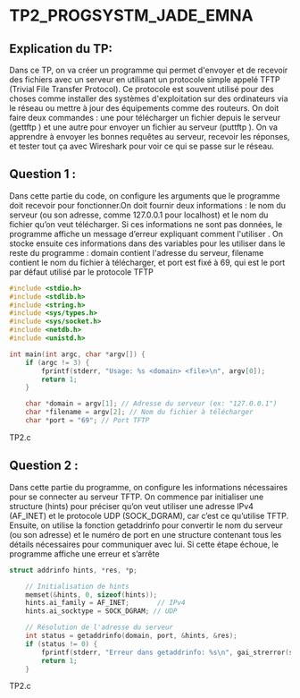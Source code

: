 # TP2_PROGSYSTM_JADE_EMNA

## Explication du TP: 
Dans ce TP, on va créer un programme qui permet d'envoyer et de recevoir des fichiers avec un serveur en utilisant un protocole simple appelé TFTP (Trivial File Transfer Protocol). Ce protocole est souvent utilisé pour des choses comme installer des systèmes d'exploitation sur des ordinateurs via le réseau ou mettre à jour des équipements comme des routeurs. On doit faire deux commandes : une pour télécharger un fichier depuis le serveur (gettftp <host> <file>) et une autre pour envoyer un fichier au serveur (puttftp <host> <file>). On va apprendre à envoyer les bonnes requêtes au serveur, recevoir les réponses, et tester tout ça avec Wireshark pour voir ce qui se passe sur le réseau. 

## Question 1 : 

Dans cette partie du code, on configure les arguments que le programme doit recevoir pour fonctionner.On doit fournir deux informations : le nom du serveur (ou son adresse, comme 127.0.0.1 pour localhost) et le nom du fichier qu’on veut télécharger. Si ces informations ne sont pas données, le programme affiche un message d’erreur expliquant comment l'utiliser . On stocke ensuite ces informations dans des variables pour les utiliser dans le reste du programme : domain contient l'adresse du serveur, filename contient le nom du fichier à télécharger, et port est fixé à 69, qui est le port par défaut utilisé par le protocole TFTP

```c title="TP2.c"
#include <stdio.h>
#include <stdlib.h>
#include <string.h>
#include <sys/types.h>
#include <sys/socket.h>
#include <netdb.h>
#include <unistd.h>

int main(int argc, char *argv[]) {
    if (argc != 3) {
        fprintf(stderr, "Usage: %s <domain> <file>\n", argv[0]);
        return 1;
    }

    char *domain = argv[1]; // Adresse du serveur (ex: "127.0.0.1")
    char *filename = argv[2]; // Nom du fichier à télécharger
    char *port = "69"; // Port TFTP
```
TP2.c

## Question 2 : 

Dans cette partie du programme, on configure les informations nécessaires pour se connecter au serveur TFTP. On commence par initialiser une structure (hints) pour préciser qu’on veut utiliser une adresse IPv4 (AF_INET) et le protocole UDP (SOCK_DGRAM), car c’est ce qu’utilise TFTP. Ensuite, on utilise la fonction getaddrinfo pour convertir le nom du serveur (ou son adresse) et le numéro de port en une structure contenant tous les détails nécessaires pour communiquer avec lui. Si cette étape échoue, le programme affiche une erreur et s’arrête

```c title="TP2.c"
struct addrinfo hints, *res, *p;

    // Initialisation de hints
    memset(&hints, 0, sizeof(hints));
    hints.ai_family = AF_INET;       // IPv4
    hints.ai_socktype = SOCK_DGRAM; // UDP

    // Résolution de l'adresse du serveur
    int status = getaddrinfo(domain, port, &hints, &res);
    if (status != 0) {
        fprintf(stderr, "Erreur dans getaddrinfo: %s\n", gai_strerror(status));
        return 1;
    }

 ```
 TP2.c   